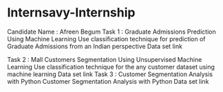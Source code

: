 # Internsavy-Internship
Candidate Name : Afreen Begum
Task 1 : Graduate Admissions Prediction Using Machine Learning
Use classification technique for prediction of Graduate Admissions from an Indian perspective
Data set link

Task 2 : Mall Customers Segmentation Using Unsupervised Machine Learning
Use classification technique for the any customer dataset using machine learning
Data set link
Task 3 : Customer Segmentation Analysis with Python
Customer Segmentation Analysis with Python
Data set link
